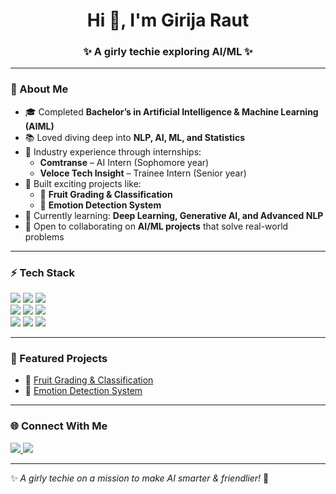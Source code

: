 <h1 align="center">Hi 👋, I'm Girija Raut</h1>
<h3 align="center">✨ A girly techie exploring AI/ML ✨</h3>

---

### 💫 About Me
- 🎓 Completed **Bachelor’s in Artificial Intelligence & Machine Learning (AIML)**  
- 📚 Loved diving deep into **NLP, AI, ML, and Statistics**  
- 💼 Industry experience through internships:  
  - **Comtranse** – AI Intern (Sophomore year)  
  - **Veloce Tech Insight** – Trainee Intern (Senior year)  
- 🚀 Built exciting projects like:  
  - 🍎 **Fruit Grading & Classification**  
  - 🙂 **Emotion Detection System**  
- 🌱 Currently learning: **Deep Learning, Generative AI, and Advanced NLP**  
- 🤝 Open to collaborating on **AI/ML projects** that solve real-world problems  

---

### ⚡ Tech Stack
<p>
  <img src="https://img.shields.io/badge/Python-3776AB?style=for-the-badge&logo=python&logoColor=white"/>
  <img src="https://img.shields.io/badge/R-276DC3?style=for-the-badge&logo=r&logoColor=white"/>
  <img src="https://img.shields.io/badge/SQL-336791?style=for-the-badge&logo=postgresql&logoColor=white"/>
  <br/>
  <img src="https://img.shields.io/badge/TensorFlow-FF6F00?style=for-the-badge&logo=tensorflow&logoColor=white"/>
  <img src="https://img.shields.io/badge/PyTorch-EE4C2C?style=for-the-badge&logo=pytorch&logoColor=white"/>
  <img src="https://img.shields.io/badge/Scikit--learn-F7931E?style=for-the-badge&logo=scikitlearn&logoColor=white"/>
  <br/>
  <img src="https://img.shields.io/badge/Pandas-150458?style=for-the-badge&logo=pandas&logoColor=white"/>
  <img src="https://img.shields.io/badge/Numpy-013243?style=for-the-badge&logo=numpy&logoColor=white"/>
  <img src="https://img.shields.io/badge/Matplotlib-005571?style=for-the-badge&logo=plotly&logoColor=white"/>
</p>

---

### 📌 Featured Projects
- 🍎 [Fruit Grading & Classification](#)  
- 🙂 [Emotion Detection System](#)  

---


### 🌐 Connect With Me
<p>
  <a href="https://www.linkedin.com/in/girija-raut/" target="_blank">
    <img src="https://img.shields.io/badge/LinkedIn-0077B5?style=for-the-badge&logo=linkedin&logoColor=white"/>
  </a>
  <a href="girijaraut5@gmail.com">
    <img src="https://img.shields.io/badge/Email-D14836?style=for-the-badge&logo=gmail&logoColor=white"/>
  </a>
</p>

---

✨ *A girly techie on a mission to make AI smarter & friendlier!* 🌸
